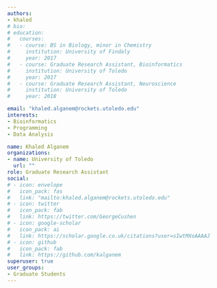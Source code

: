 ```yaml
---
authors:
- khaled
# bio: 
# education:
#   courses:
#   - course: BS in Biology, minor in Chemistry
#     institution: University of Findaly
#     year: 2017
#   - course: Graduate Research Assistant, Bioinformatics
#     institution: University of Toledo
#     year: 2017
#   - course: Graduate Research Assistant, Neuroscience
#     institution: University of Toledo
#     year: 2018

email: "khaled.alganem@rockets.utoledo.edu"
interests:
- Bioinformatics
- Programming
- Data Analysis

name: Khaled Alganem
organizations:
- name: University of Toledo
  url: ""
role: Graduate Research Assistant
social:
# - icon: envelope
#   icon_pack: fas
#   link: "mailto:khaled.alganem@rockets.utoledo.edu"
# - icon: twitter
#   icon_pack: fab
#   link: https://twitter.com/GeorgeCushen
# - icon: google-scholar
#   icon_pack: ai
#   link: https://scholar.google.co.uk/citations?user=sIwtMXoAAAAJ
# - icon: github
#   icon_pack: fab
#   link: https://github.com/kalganem
superuser: true
user_groups:
- Graduate Students
---
```


